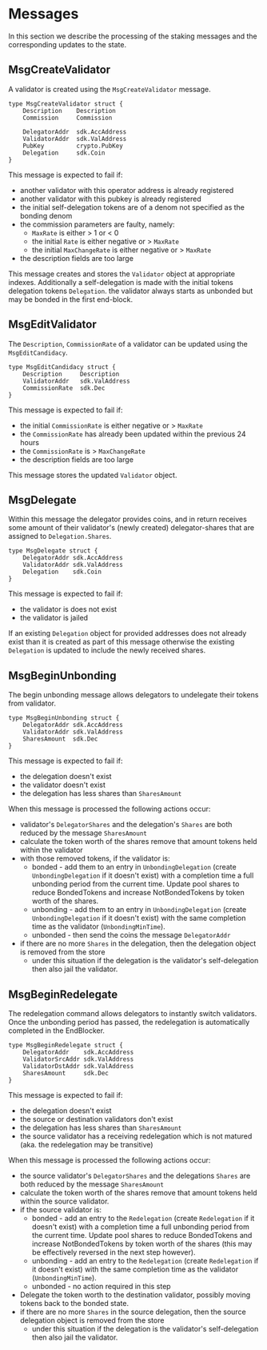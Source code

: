 # Messages

In this section we describe the processing of the staking messages and the
corresponding updates to the state.

## MsgCreateValidator

A validator is created using the `MsgCreateValidator` message. 

```golang
type MsgCreateValidator struct {
    Description    Description
    Commission     Commission

    DelegatorAddr  sdk.AccAddress
    ValidatorAddr  sdk.ValAddress
    PubKey         crypto.PubKey
    Delegation     sdk.Coin
}
```

This message is expected to fail if: 

 - another validator with this operator address is already registered
 - another validator with this pubkey is already registered
 - the initial self-delegation tokens are of a denom not specified as the
   bonding denom 
 - the commission parameters are faulty, namely:
   - `MaxRate` is either > 1 or < 0 
   - the initial `Rate` is either negative or > `MaxRate`
   - the initial `MaxChangeRate` is either negative or > `MaxRate`
 - the description fields are too large
 
This message creates and stores the `Validator` object at appropriate
indexes.  Additionally a self-delegation is made with the initial tokens
delegation tokens `Delegation`.  the validator always starts as unbonded but
may be bonded in the first end-block. 


## MsgEditValidator

The `Description`, `CommissionRate` of a validator can be updated using the
`MsgEditCandidacy`.  

```golang
type MsgEditCandidacy struct {
    Description     Description
    ValidatorAddr   sdk.ValAddress
    CommissionRate  sdk.Dec
}
```

This message is expected to fail if: 

 - the initial `CommissionRate` is either negative or > `MaxRate`
 - the `CommissionRate` has already been updated within the previous 24 hours
 - the `CommissionRate` is > `MaxChangeRate`
 - the description fields are too large

This message stores the updated `Validator` object. 

## MsgDelegate

Within this message the delegator provides coins, and in return receives
some amount of their validator's (newly created) delegator-shares that are
assigned to `Delegation.Shares`. 

```golang
type MsgDelegate struct {
	DelegatorAddr sdk.AccAddress
	ValidatorAddr sdk.ValAddress
	Delegation    sdk.Coin
}
```

This message is expected to fail if: 

 - the validator is does not exist
 - the validator is jailed 

If an existing `Delegation` object for provided addresses does not already
exist than it is created as part of this message otherwise the existing
`Delegation` is updated to include the newly received shares. 

## MsgBeginUnbonding

The begin unbonding message allows delegators to undelegate their tokens from
validator. 

```golang
type MsgBeginUnbonding struct {
	DelegatorAddr sdk.AccAddress 
	ValidatorAddr sdk.ValAddress
	SharesAmount  sdk.Dec 
}
```

This message is expected to fail if: 

 - the delegation doesn't exist
 - the validator doesn't exist
 - the delegation has less shares than `SharesAmount`

When this message is processed the following actions occur:
 - validator's `DelegatorShares` and the delegation's `Shares` are both reduced
   by the message `SharesAmount`
 - calculate the token worth of the shares remove that amount tokens held
   within the validator 
 - with those removed tokens, if the validator is:
   - bonded - add them to an entry in `UnbondingDelegation` (create
     `UnbondingDelegation` if it doesn't exist) with a completion time a full
     unbonding period from the current time. Update pool shares to reduce
     BondedTokens and increase NotBondedTokens by token worth of the shares. 
   - unbonding - add them to an entry in `UnbondingDelegation` (create
     `UnbondingDelegation` if it doesn't exist) with the same completion time
      as the validator (`UnbondingMinTime`).
   - unbonded - then send the coins the message `DelegatorAddr`
 - if there are no more `Shares` in the delegation, then the delegation object
   is removed from the store
   - under this situation if the delegation is the validator's self-delegation 
     then also jail the validator. 

## MsgBeginRedelegate

The redelegation command allows delegators to instantly switch validators. Once
the unbonding period has passed, the redelegation is automatically completed in
the EndBlocker.

```golang
type MsgBeginRedelegate struct {
	DelegatorAddr    sdk.AccAddress 
	ValidatorSrcAddr sdk.ValAddress 
	ValidatorDstAddr sdk.ValAddress
	SharesAmount     sdk.Dec
}
```

This message is expected to fail if: 

 - the delegation doesn't exist
 - the source or destination validators don't exist
 - the delegation has less shares than `SharesAmount`
 - the source validator has a receiving redelegation which
   is not matured (aka. the redelegation may be transitive) 

When this message is processed the following actions occur:
 - the source validator's `DelegatorShares` and the delegations `Shares` are
   both reduced by the message `SharesAmount`
 - calculate the token worth of the shares remove that amount tokens held
   within the source validator. 
 - if the source validator is:
   - bonded - add an entry to the `Redelegation` (create
     `Redelegation` if it doesn't exist) with a completion time a full
     unbonding period from the current time. Update pool shares to reduce
     BondedTokens and increase NotBondedTokens by token worth of the shares
     (this may be effectively reversed in the next step however). 
   - unbonding - add an entry to the `Redelegation` (create `Redelegation` if
     it doesn't exist) with the same completion time as the validator
     (`UnbondingMinTime`).
   - unbonded - no action required in this step
 - Delegate the token worth to the destination validator, possibly moving 
   tokens back to the bonded state. 
 - if there are no more `Shares` in the source delegation, then the source
   delegation object is removed from the store
   - under this situation if the delegation is the validator's self-delegation
     then also jail the validator. 
